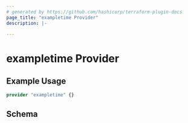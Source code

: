 ```yaml
---
# generated by https://github.com/hashicorp/terraform-plugin-docs
page_title: "exampletime Provider"
description: |-
  
---
```


# exampletime Provider



## Example Usage

```terraform
provider "exampletime" {}
```

<!-- schema generated by tfplugindocs -->
## Schema
